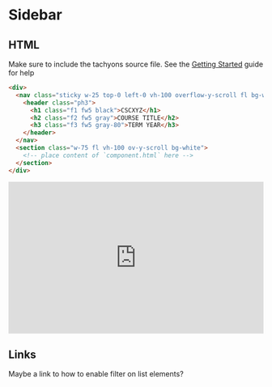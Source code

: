 # Sidebar

## HTML
 
Make sure to include the tachyons source file. See the [Getting Started](getting-started.md) guide for help
```html
<div>
  <nav class="sticky w-25 top-0 left-0 vh-100 overflow-y-scroll fl bg-washed-blue">
    <header class="ph3">
      <h1 class="f1 fw5 black">CSCXYZ</h1>
      <h2 class="f2 fw5 gray">COURSE TITLE</h2>
      <h3 class="f3 fw5 gray-80">TERM YEAR</h3>
    </header>
  </nav>
  <section class="w-75 fl vh-100 ov-y-scroll bg-white">
    <!-- place content of `component.html` here -->
  </section>
</div>
```

<iframe style="width: 100%; height: 300px; border: none"
src="http://jsfiddle.net/z9gde7g5/embedded/"></iframe>


## Links
Maybe a link to how to enable filter on list elements?
